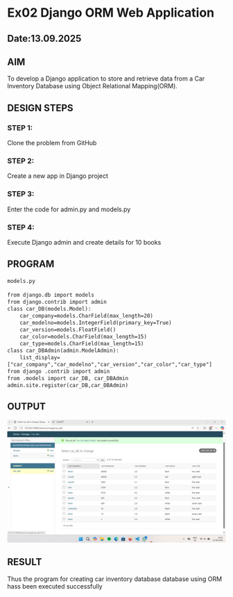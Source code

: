 # Ex02 Django ORM Web Application
## Date:13.09.2025

## AIM
To develop a Django application to store and retrieve data from a Car Inventory Database using Object Relational Mapping(ORM).

## DESIGN STEPS

### STEP 1:
Clone the problem from GitHub

### STEP 2:
Create a new app in Django project

### STEP 3:
Enter the code for admin.py and models.py

### STEP 4:
Execute Django admin and create details for 10 books

## PROGRAM
```
models.py

from django.db import models
from django.contrib import admin
class car_DB(models.Model):
    car_company=models.CharField(max_length=20)
    car_modelno=models.IntegerField(primary_key=True)
    car_version=models.FloatField()
    car_color=models.CharField(max_length=15)
    car_type=models.CharField(max_length=15)
class car_DBAdmin(admin.ModelAdmin):
    list_display=["car_company","car_modelno","car_version","car_color","car_type"]
from django .contrib import admin
from .models import car_DB, car_DBAdmin
admin.site.register(car_DB,car_DBAdmin)
```


## OUTPUT
![alt text](<Screenshot 2025-09-13 100147-1.png>)


## RESULT
Thus the program for creating car inventory database database using ORM hass been executed successfully
